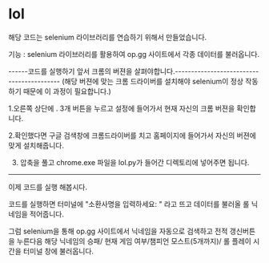 # lol
해당 코드는 selenium 라이브러리를 연습하기 위해서 만들었습니다.

기능 : selenium 라이브러리를 활용하여 op.gg 사이트에서 각종 데이터를 불러옵니다.

------코드를 실행하기 앞서 크롬의 버젼을 살펴야합니다.------------------------------------------
(해당 버젼에 맞는 크롬 드라이버를 설치해야 selenium이 정상 작동하기 때문에 이 과정이 필요합니다.)

1.오른쪽 상단에 . 3개 버튼을 누르고 설정에 들어가서 현재 자신의 크롬 버젼을 확인합니다.

2.확인했다면 구글 검색창에 크롬드라이버를 치고 홈페이지에 들어가서 자신의 버젼에 맞게 설치해줍니다.

3. 압축을 풀고 chrome.exe 파일을 lol.py가 들어간 디렉토리에 넣어주면 됩니다.

---------------------------------------------------------------------------------------------
이제 코드를 실행 해봅시다.


코드를 실행하면 터미널에 "소환사명을 입력하세요: " 라고 뜨고 데이터를 불러올 롤 닉네임을 적어줍니다.

그럼 selenium을 통해 op.gg 사이트에서 닉네임을 자동으로 검색하고 
전적 갱신버튼을 누른다음 해당 닉네임의 승패/ 현재 게임 여부/챔피언 모스트(5개까지)/ 롤 플레이 시간을 터미널 창에 불러옵니다.


